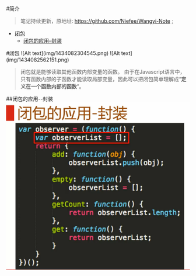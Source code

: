 #简介

>笔记持续更新，原地址:  https://github.com/Niefee/Wangyi-Note ;

<ul>
<li><a href="#闭包">闭包</a><ul>
<li><a href="#闭包的应用封装">闭包的应用–封装</a></li>
</ul>
</li>
</ul>
#闭包
![Alt text](img/1434082304545.png)
![Alt text](img/1434082562151.png)

>闭包就是能够读取其他函数内部变量的函数。
>由于在Javascript语言中，只有函数内部的子函数才能读取局部变量，因此可以把闭包简单理解成“**定义在一个函数内部的函数**”。


##闭包的应用--封装
![Alt text](img/1434082652050.png)
